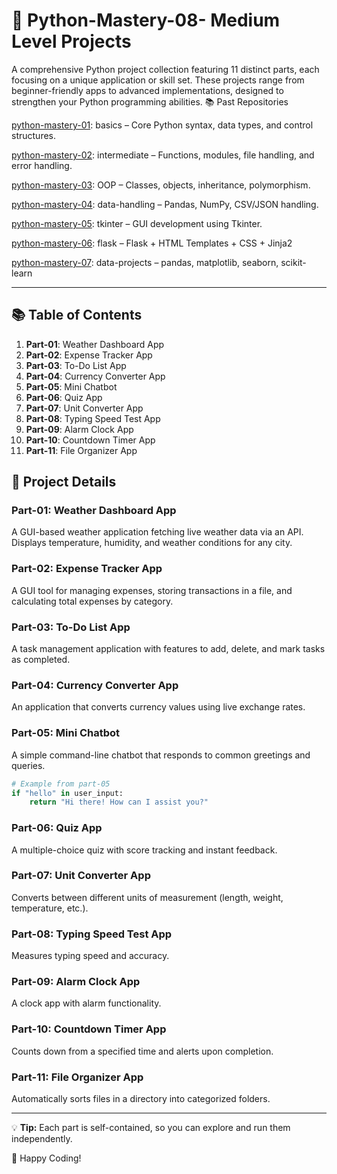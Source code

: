 # 🐍 Python-Mastery-08- Medium Level Projects

A comprehensive Python project collection featuring 11 distinct parts, each focusing on a unique application or skill set. These projects range from beginner-friendly apps to advanced implementations, designed to strengthen your Python programming abilities.
📚 Past Repositories

[python-mastery-01](https://github.com/Gauri2882/python-mastery-01): basics – Core Python syntax, data types, and control structures.

[python-mastery-02](https://github.com/Gauri2882/python-mastery-02): intermediate – Functions, modules, file handling, and error handling.

[python-mastery-03](https://github.com/Gauri2882/python-mastery-03): OOP – Classes, objects, inheritance, polymorphism.

[python-mastery-04](https://github.com/Gauri2882/python-mastery-04): data-handling – Pandas, NumPy, CSV/JSON handling.

[python-mastery-05](https://github.com/Gauri2882/python-mastery-05): tkinter – GUI development using Tkinter.

[python-mastery-06](https://github.com/Gauri2882/python-mastery-06): flask – Flask + HTML Templates + CSS + Jinja2

[python-mastery-07](https://github.com/Gauri2882/python-mastery-07): data-projects – pandas, matplotlib, seaborn, scikit-learn

---

## 📚 Table of Contents

1. **Part-01**: Weather Dashboard App
2. **Part-02**: Expense Tracker App
3. **Part-03**: To-Do List App
4. **Part-04**: Currency Converter App
5. **Part-05**: Mini Chatbot
6. **Part-06**: Quiz App
7. **Part-07**: Unit Converter App
8. **Part-08**: Typing Speed Test App
9. **Part-09**: Alarm Clock App
10. **Part-10**: Countdown Timer App
11. **Part-11**: File Organizer App

## 📂 Project Details

### **Part-01: Weather Dashboard App**

A GUI-based weather application fetching live weather data via an API. Displays temperature, humidity, and weather conditions for any city.

### **Part-02: Expense Tracker App**

A GUI tool for managing expenses, storing transactions in a file, and calculating total expenses by category.

### **Part-03: To-Do List App**

A task management application with features to add, delete, and mark tasks as completed.

### **Part-04: Currency Converter App**

An application that converts currency values using live exchange rates.

### **Part-05: Mini Chatbot**

A simple command-line chatbot that responds to common greetings and queries.

```python
# Example from part-05
if "hello" in user_input:
    return "Hi there! How can I assist you?"
```

### **Part-06: Quiz App**

A multiple-choice quiz with score tracking and instant feedback.

### **Part-07: Unit Converter App**

Converts between different units of measurement (length, weight, temperature, etc.).

### **Part-08: Typing Speed Test App**

Measures typing speed and accuracy.

### **Part-09: Alarm Clock App**

A clock app with alarm functionality.

### **Part-10: Countdown Timer App**

Counts down from a specified time and alerts upon completion.

### **Part-11: File Organizer App**

Automatically sorts files in a directory into categorized folders.

---

💡 **Tip:** Each part is self-contained, so you can explore and run them independently.

🚀 Happy Coding!
